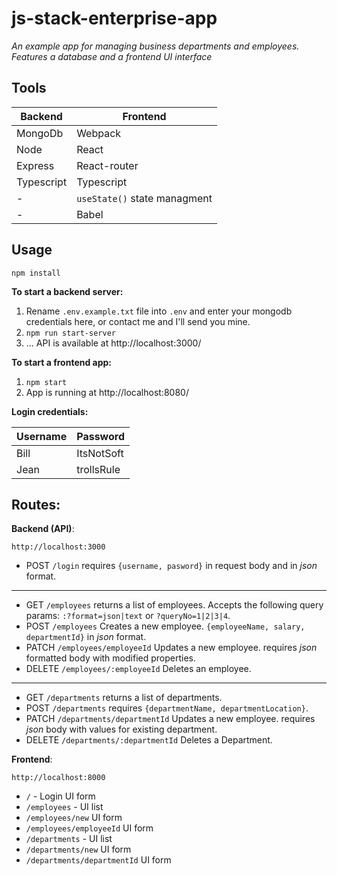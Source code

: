# js-stack-enterprise-app

_An example app for managing business departments and employees. Features a database and a frontend UI interface_

## Tools

| Backend    | Frontend                     |
| ---------- | ---------------------------- |
| MongoDb    | Webpack                      |
| Node       | React                        |
| Express    | React-router                 |
| Typescript | Typescript                   |
| -          | `useState()` state managment |
| -          | Babel                        |

## Usage

`npm install`

**To start a backend server:**

1. Rename `.env.example.txt` file into `.env` and enter your mongodb credentials here, or contact me and I'll send you mine.
2. `npm run start-server`
3. ... API is available at http://localhost:3000/

**To start a frontend app:**

1. `npm start`
2. App is running at http://localhost:8080/

**Login credentials:**

| Username | Password   |
| -------- | ---------- |
| Bill     | ItsNotSoft |
| Jean     | trollsRule |

## Routes:

**Backend (API)**:

`http://localhost:3000`

- POST `/login` requires `{username, pasword}` in request body and in _json_ format.

---

- GET `/employees` returns a list of employees. Accepts the following query params: `:?format=json|text` or `?queryNo=1|2|3|4`.
- POST `/employees` Creates a new employee. `{employeeName, salary, departmentId}` in _json_ format.
- PATCH `/employees/employeeId` Updates a new employee. requires _json_ formatted body with modified properties.
- DELETE `/employees/:employeeId` Deletes an employee.

---

- GET `/departments` returns a list of departments.
- POST `/departments` requires `{departmentName, departmentLocation}`.
- PATCH `/departments/departmentId` Updates a new employee. requires _json_ body with values for existing department.
- DELETE `/departments/:departmentId` Deletes a Department.

**Frontend**:

`http://localhost:8000`

- `/` - Login UI form
- `/employees` - UI list
- `/employees/new` UI form
- `/employees/employeeId` UI form
- `/departments` - UI list
- `/departments/new` UI form
- `/departments/departmentId` UI form
